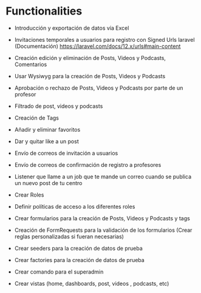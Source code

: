 # Functionalities

* Introducción y exportación de datos vía Excel

* Invitaciones temporales a usuarios para registro con Signed Urls laravel (Documentación) https://laravel.com/docs/12.x/urls#main-content

* Creación edición y eliminación de Posts, Videos y Podcasts, Comentarios

* Usar Wysiwyg para la creación de Posts, Videos y Podcasts

* Aprobación o rechazo de Posts, Videos y Podcasts por parte de un profesor

* Filtrado de post, videos y podcasts 

* Creación de Tags

* Añadir y eliminar favoritos

* Dar y quitar like a un post

* Envío de correos de invitación a usuarios

* Envío de correos de confirmación de registro a profesores

* Listener que llame a un job que te mande un correo cuando se publica un nuevo post de tu centro

* Crear Roles

* Definir políticas de acceso a los diferentes roles 

* Crear formularios para la creación de Posts, Videos y Podcasts y tags

* Creación de FormRequests para la validación de los formularios (Crear reglas personalizadas si fueran necesarias)

* Crear seeders para la creación de datos de prueba

* Crear factories para la creación de datos de prueba

* Crear comando para el superadmin

* Crear vistas (home, dashboards, post, videos , podcasts, etc)




